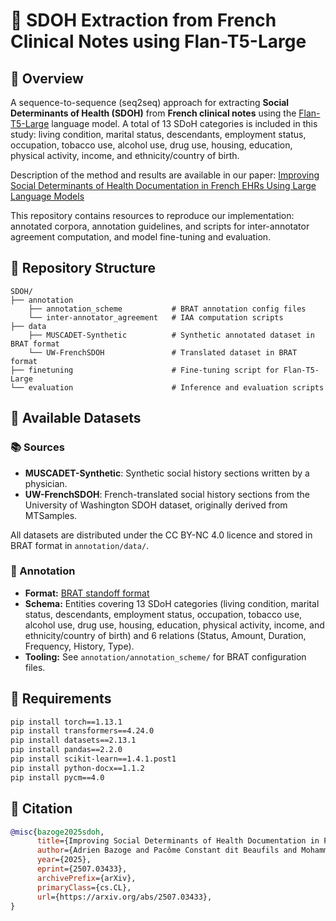 # 🏥 SDOH Extraction from French Clinical Notes using Flan-T5-Large

## 📌 Overview

A sequence-to-sequence (seq2seq) approach for extracting **Social Determinants of Health (SDOH)** from **French clinical notes** using the [Flan-T5-Large](https://huggingface.co/google/flan-t5-large) language model. A total of 13 SDoH categories is included in this study: living condition, marital status, descendants, employment status, occupation, tobacco use, alcohol use, drug use, housing, education, physical activity, income, and ethnicity/country of birth.

Description of the method and results are available in our paper: [Improving Social Determinants of Health Documentation in French EHRs Using Large Language Models](https://arxiv.org/abs/2507.03433)

This repository contains resources to reproduce our implementation: annotated corpora, annotation guidelines, and scripts for inter-annotator agreement computation, and model fine-tuning and evaluation.

## 📁 Repository Structure

```shell
SDOH/
├── annotation 				
    ├── annotation_scheme 			# BRAT annotation config files
    └── inter-annotator_agreement	# IAA computation scripts
├── data
    ├── MUSCADET-Synthetic			# Synthetic annotated dataset in BRAT format
    └── UW-FrenchSDOH				# Translated dataset in BRAT format
├── finetuning						# Fine-tuning script for Flan-T5-Large
└── evaluation						# Inference and evaluation scripts
```

## 📂 Available Datasets

### 📚 Sources

- **MUSCADET-Synthetic**: Synthetic social history sections written by a physician.
- **UW-FrenchSDOH**: French-translated social history sections from the University of Washington SDOH dataset, originally derived from MTSamples.

All datasets are distributed under the CC BY-NC 4.0 licence and stored in BRAT format in `annotation/data/`.

### 📝 Annotation

- **Format:** [BRAT standoff format](http://brat.nlplab.org/standoff.html)
- **Schema:** Entities covering 13 SDoH categories (living condition, marital status, descendants, employment status, occupation, tobacco use, alcohol use, drug use, housing, education, physical activity, income, and ethnicity/country of birth) and 6 relations (Status, Amount, Duration, Frequency, History, Type).
- **Tooling:** See `annotation/annotation_scheme/` for BRAT configuration files.

## 🔧 Requirements

```bash
pip install torch==1.13.1
pip install transformers==4.24.0
pip install datasets==2.13.1
pip install pandas==2.2.0
pip install scikit-learn==1.4.1.post1
pip install python-docx==1.1.2
pip install pycm==4.0
```

## 📖 Citation

```bibtex
@misc{bazoge2025sdoh,
      title={Improving Social Determinants of Health Documentation in French EHRs Using Large Language Models}, 
      author={Adrien Bazoge and Pacôme Constant dit Beaufils and Mohammed Hmitouch and Romain Bourcier and Emmanuel Morin and Richard Dufour and Béatrice Daille and Pierre-Antoine Gourraud and Matilde Karakachoff},
      year={2025},
      eprint={2507.03433},
      archivePrefix={arXiv},
      primaryClass={cs.CL},
      url={https://arxiv.org/abs/2507.03433}, 
}
```
